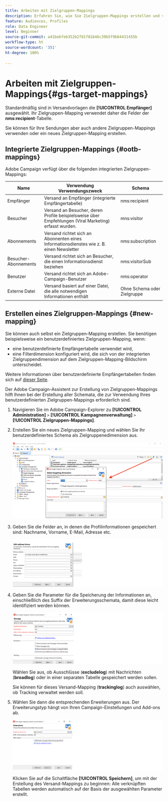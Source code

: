 ```yaml
---
title: Arbeiten mit Zielgruppen-Mappings
description: Erfahren Sie, wie Sie Zielgruppen-Mappings erstellen und verwenden.
feature: Audiences, Profiles
role: Data Engineer
level: Beginner
source-git-commit: a41bebfeb352b2f81f81b46c39b5f9b64431455b
workflow-type: ht
source-wordcount: '351'
ht-degree: 100%

---
```


# Arbeiten mit Zielgruppen-Mappings{#gs-target-mappings}

Standardmäßig sind in Versandvorlagen die **[!UICONTROL Empfänger]** ausgewählt. Ihr Zielgruppen-Mapping verwendet daher die Felder der **nms:recipient**-Tabelle.

Sie können für Ihre Sendungen aber auch andere Zielgruppen-Mappings verwenden oder ein neues Zielgruppen-Mapping erstellen.

## Integrierte Zielgruppen-Mappings {#ootb-mappings}

Adobe Campaign verfügt über die folgenden integrierten Zielgruppen-Mappings:

| Name | Verwendung Verwendungszweck | Schema |
|---|---|---|
| Empfänger | Versand an Empfänger (integrierte Empfängertabelle) | nms:recipient |
| Besucher | Versand an Besucher, deren Profile beispielsweise über Empfehlungen (Viral Marketing) erfasst wurden. | mns:visitor |
| Abonnements  | Versand richtet sich an Abonnenten eines Informationsdienstes wie z. B. einen Newsletter | nms:subscription |
| Besucher-Abonnements | Versand richtet sich an Besucher, die einen Informationsdienst beziehen | nms:visitorSub |
| Benutzer | Versand richtet sich an Adobe-Campaign-Benutzer | nms:operator |
| Externe Datei | Versand basiert auf einer Datei, die alle notwendigen Informationen enthält | Ohne Schema oder Zielgruppe |

## Erstellen eines Zielgruppen-Mappings {#new-mapping}

Sie können auch selbst ein Zielgruppen-Mapping erstellen. Sie benötigen beispielsweise ein benutzerdefiniertes Zielgruppen-Mapping, wenn:

* eine benutzerdefinierte Empfängertabelle verwendet wird,
* eine Filterdimension konfiguriert wird, die sich von der integrierten Zielgruppendimension auf dem Zielgruppen-Mapping-Bildschirm unterscheidet.

Weitere Informationen über benutzerdefinierte Empfängertabellen finden sich auf [dieser Seite](../dev/custom-recipient.md).

Der Adobe Campaign-Assistent zur Erstellung von Zielgruppen-Mappings hilft Ihnen bei der Erstellung aller Schemata, die zur Verwendung Ihres benutzerdefinierten Zielgruppen-Mappings erforderlich sind.

1. Navigieren Sie im Adobe Campaign-Explorer zu **[!UICONTROL Administration]** `>` **[!UICONTROL Kampagnenverwaltung]** `>` **[!UICONTROL Zielgruppen-Mappings]**.

1. Erstellen Sie ein neues Zielgruppen-Mapping und wählen Sie Ihr benutzerdefiniertes Schema als Zielgruppenedimension aus.

   ![](assets/new-target-mapping.png)


1. Geben Sie die Felder an, in denen die Profilinformationen gespeichert sind: Nachname, Vorname, E-Mail, Adresse etc.

   ![](assets/wf_new_mapping_define_join.png)

1. Geben Sie die Parameter für die Speicherung der Informationen an, einschließlich des Suffix der Erweiterungsschemata, damit diese leicht identifiziert werden können.

   ![](assets/wf_new_mapping_define_names.png)

   Wählen Sie aus, ob Ausschlüsse (**excludelog**) mit Nachrichten (**broadlog**) oder in einer separaten Tabelle gespeichert werden sollen.

   Sie können für dieses Versand-Mapping (**trackinglog**) auch auswählen, ob Tracking verwaltet werden soll.

1. Wählen Sie dann die entsprechenden Erweiterungen aus. Der Erweiterungstyp hängt von Ihren Campaign-Einstellungen und Add-ons ab.

   ![](assets/wf_new_mapping_define_extensions.png)

   Klicken Sie auf die Schaltfläche **[!UICONTROL Speichern]**, um mit der Erstellung des Versand-Mappings zu beginnen: Alle verknüpften Tabellen werden automatisch auf der Basis der ausgewählten Parameter erstellt.

